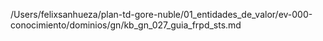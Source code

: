 /Users/felixsanhueza/plan-td-gore-nuble/01_entidades_de_valor/ev-000-conocimiento/dominios/gn/kb_gn_027_guia_frpd_sts.md